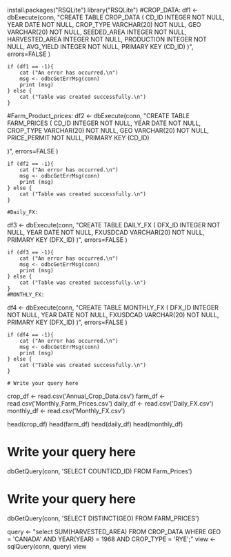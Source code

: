 install.packages("RSQLite")
library("RSQLite")
#CROP_DATA:
df1 <- dbExecute(conn, 
                    "CREATE TABLE CROP_DATA (
                                      CD_ID INTEGER NOT NULL,
                                      YEAR DATE NOT NULL,
                                      CROP_TYPE VARCHAR(20) NOT NULL,
                                      GEO VARCHAR(20) NOT NULL, 
                                      SEEDED_AREA INTEGER NOT NULL,
                                      HARVESTED_AREA INTEGER NOT NULL,
                                      PRODUCTION INTEGER NOT NULL,
                                      AVG_YIELD INTEGER NOT NULL,
                                      PRIMARY KEY (CD_ID)
                                      )", 
                    errors=FALSE
                    )

    if (df1 == -1){
        cat ("An error has occurred.\n")
        msg <- odbcGetErrMsg(conn)
        print (msg)
    } else {
        cat ("Table was created successfully.\n")
    }
#Farm_Product_prices:
df2 <- dbExecute(conn, 
                    "CREATE TABLE FARM_PRICES (
                                     CD_ID INTEGER NOT NULL,
                                      YEAR DATE NOT NULL,
                                      CROP_TYPE VARCHAR(20) NOT NULL,
                                      GEO VARCHAR(20) NOT NULL,
                                      PRICE_PERMIT NOT NULL,
                                      PRIMARY KEY (CD_ID)   


)", 
                    errors=FALSE
                    )

    if (df2 == -1){
        cat ("An error has occurred.\n")
        msg <- odbcGetErrMsg(conn)
        print (msg)
    } else {
        cat ("Table was created successfully.\n")
    }
    
    #Daily_FX:
df3 <- dbExecute(conn, 
                    "CREATE TABLE DAILY_FX (
                                      DFX_ID INTEGER NOT NULL,
                                      YEAR DATE NOT NULL,
                                      FXUSDCAD VARCHAR(20) NOT NULL,
                                      PRIMARY KEY (DFX_ID)
                                      )", 
                    errors=FALSE
                    )

    if (df3 == -1){
        cat ("An error has occurred.\n")
        msg <- odbcGetErrMsg(conn)
        print (msg)
    } else {
        cat ("Table was created successfully.\n")
    }
    #MONTHLY_FX:
df4 <- dbExecute(conn, 
                    "CREATE TABLE MONTHLY_FX (
                                      DFX_ID INTEGER NOT NULL,
                                      YEAR DATE NOT NULL,
                                      FXUSDCAD VARCHAR(20) NOT NULL,
                                      PRIMARY KEY (DFX_ID)
                                      )", 
                    errors=FALSE
                    )

    if (df4 == -1){
        cat ("An error has occurred.\n")
        msg <- odbcGetErrMsg(conn)
        print (msg)
    } else {
        cat ("Table was created successfully.\n")
    }

    # Write your query here
crop_df <- read.csv('Annual_Crop_Data.csv')
farm_df <- read.csv('Monthly_Farm_Prices.csv')
daily_df <- read.csv('Daily_FX.csv')
monthly_df <- read.csv('Monthly_FX.csv')

head(crop_df)
head(farm_df)
head(daily_df)
head(monthly_df)


# Write your query here
dbGetQuery(conn, 'SELECT COUNT(CD_ID) FROM Farm_Prices')
     


# Write your query here
 dbGetQuery(conn, 'SELECT DISTINCT(GEO) FROM FARM_PRICES')
     
query <- "select SUM(HARVESTED_AREA)
            FROM CROP_DATA
            WHERE GEO = 'CANADA' AND
            YEAR(YEAR) = 1968 AND 
            CROP_TYPE = 'RYE';"
view <- sqlQuery(conn, query)
view
     
